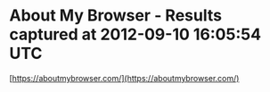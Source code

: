 <!--
id: 31273972345
link: http://tumblr.atmos.org/post/31273972345/about-my-browser-results-captured-at-2012-09-10
slug: about-my-browser-results-captured-at-2012-09-10
date: Mon Sep 10 2012 09:06:21 GMT-0700 (PDT)
publish: 2012-09-010
tags: 
title: About My Browser - Results captured at 2012-09-10 16:05:54 UTC
-->


About My Browser - Results captured at 2012-09-10 16:05:54 UTC
==============================================================

[https://aboutmybrowser.com/](https://aboutmybrowser.com/)

